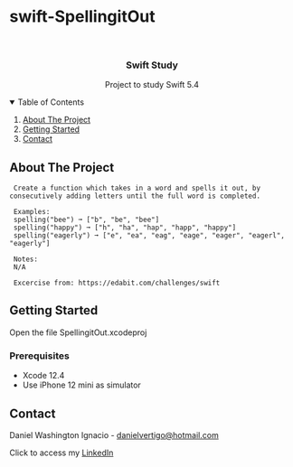 # swift-SpellingitOut

<!-- PROJECT LOGO -->
<br />
<p align="center">

  <h3 align="center">Swift Study</h3>
  <p align="center">
    Project to study Swift 5.4
  </p>
</p>



<!-- TABLE OF CONTENTS -->
<details open="open">
  <summary>Table of Contents</summary>
  <ol>
    <li>
      <a href="#about-the-project">About The Project</a>
    </li>
    <li>
      <a href="#getting-started">Getting Started</a>
    </li>
    <li><a href="#contact">Contact</a></li>
  </ol>
</details>



<!-- ABOUT THE PROJECT -->
## About The Project
 
  
     Create a function which takes in a word and spells it out, by consecutively adding letters until the full word is completed.
     
     Examples:
     spelling("bee") ➞ ["b", "be", "bee"]
     spelling("happy") ➞ ["h", "ha", "hap", "happ", "happy"]
     spelling("eagerly") ➞ ["e", "ea", "eag", "eage", "eager", "eagerl", "eagerly"]
     
     Notes:
     N/A

     Excercise from: https://edabit.com/challenges/swift


<!-- GETTING STARTED -->
## Getting Started

Open the file SpellingitOut.xcodeproj 

### Prerequisites

* Xcode 12.4
* Use iPhone 12 mini as simulator 

<!-- CONTACT -->
## Contact

Daniel Washington Ignacio - danielvertigo@hotmail.com

Click to access my [LinkedIn](https://www.linkedin.com/in/daniel-washington-ignacio-ab439b164/)
